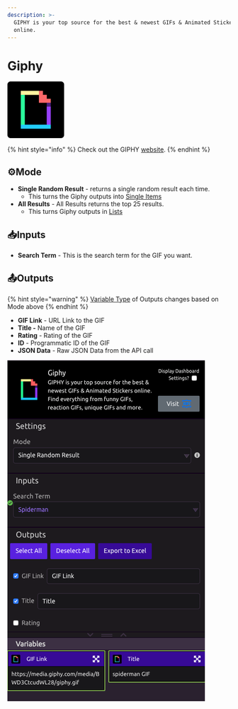 ```yaml
---
description: >-
  GIPHY is your top source for the best & newest GIFs & Animated Stickers
  online.
---
```


# Giphy

![Find everything from funny GIFs, reaction GIFs, unique GIFs and more.](../../.gitbook/assets/giphy.png)

{% hint style="info" %}
Check out the GIPHY [website](https://www.developers.giphy.com).
{% endhint %}

## ⚙Mode

* **Single Random Result** - returns a single random result each time. 
  * This turns the Giphy outputs into [Single Items](../../getting_started/variables.md#single-item)
* **All Results** - All Results returns the top 25 results. 
  * This turns Giphy outputs in [Lists](../../getting_started/variables.md#lists)

## 📥Inputs

* **Search Term** - This is the search term for the GIF you want. 

## 📤Outputs

{% hint style="warning" %}
[Variable Type](../../getting_started/variables.md) of Outputs changes based on Mode above
{% endhint %}

* **GIF Link** - URL Link to the GIF
* **Title -** Name of the GIF
* **Rating** - Rating of the GIF
* **ID** - Programmatic ID of the GIF
* **JSON Data** - Raw JSON Data from the API call

![Giphy Module - Single Random Result](../../.gitbook/assets/screenshot-2019-07-16-16.50.30.png)

